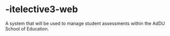 # -itelective3-web
A system that will be used to manage student assessments within the AdDU School of Education.
